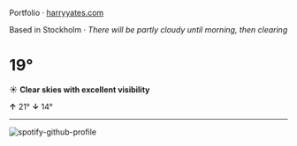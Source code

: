 Portfolio · [harryyates.com](https://harryyates.com)

<!-- WEATHER_START -->
Based in Stockholm · *There will be partly cloudy until morning, then clearing*

# 19°
☀️ **Clear skies with excellent visibility**

**↑** 21° **↓** 14°

---
<!-- WEATHER_END -->

<p align="left">
  <a>
    <img src="https://spotify-github-profile.kittinanx.com/api/view?uid=bigbello&cover_image=true&theme=natemoo-re&show_offline=true&background_color=121212&interchange=false&bar_color=53b14f&bar_color_cover=false" alt="spotify-github-profile">
  </a>
</p>